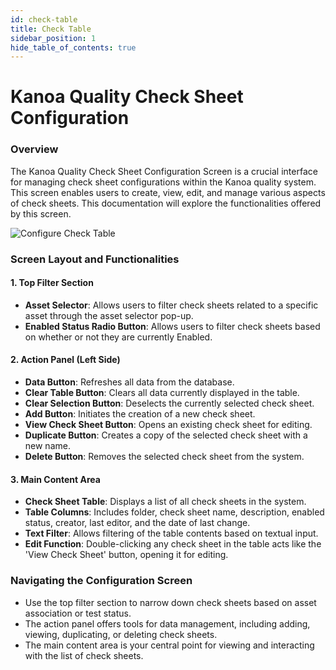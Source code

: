 ```yaml
---
id: check-table
title: Check Table 
sidebar_position: 1
hide_table_of_contents: true
---
```

# Kanoa Quality Check Sheet Configuration

### Overview
The Kanoa Quality Check Sheet Configuration Screen is a crucial interface for managing check sheet configurations within the Kanoa quality system. This screen enables users to create, view, edit, and manage various aspects of check sheets. This documentation will explore the functionalities offered by this screen.

![Configure Check Table](/img/quality-config-check-table.png)

### Screen Layout and Functionalities

#### 1. **Top Filter Section**
   - **Asset Selector**: Allows users to filter check sheets related to a specific asset through the asset selector pop-up.
   - **Enabled Status Radio Button**: Allows users to filter check sheets based on whether or not they are currently Enabled.

#### 2. **Action Panel (Left Side)**
   - **Data Button**: Refreshes all data from the database.
   - **Clear Table Button**: Clears all data currently displayed in the table.
   - **Clear Selection Button**: Deselects the currently selected check sheet.
   - **Add Button**: Initiates the creation of a new check sheet.
   - **View Check Sheet Button**: Opens an existing check sheet for editing.
   - **Duplicate Button**: Creates a copy of the selected check sheet with a new name.
   - **Delete Button**: Removes the selected check sheet from the system.

#### 3. **Main Content Area**
   - **Check Sheet Table**: Displays a list of all check sheets in the system.
   - **Table Columns**: Includes folder, check sheet name, description, enabled status, creator, last editor, and the date of last change.
   - **Text Filter**: Allows filtering of the table contents based on textual input.
   - **Edit Function**: Double-clicking any check sheet in the table acts like the 'View Check Sheet' button, opening it for editing.

### Navigating the Configuration Screen

- Use the top filter section to narrow down check sheets based on asset association or test status.
- The action panel offers tools for data management, including adding, viewing, duplicating, or deleting check sheets.
- The main content area is your central point for viewing and interacting with the list of check sheets.
